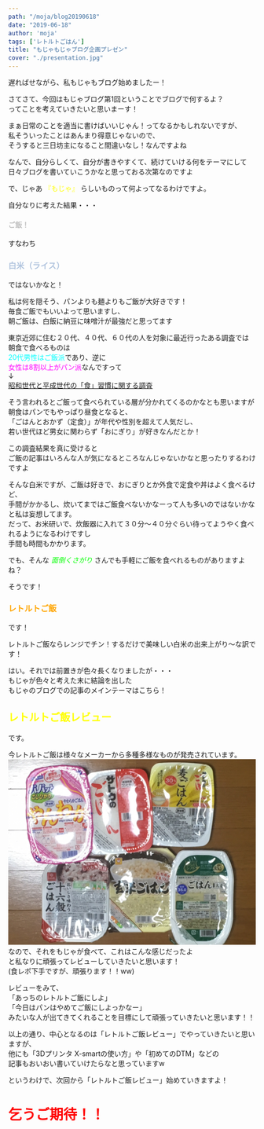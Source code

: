 ```yaml
---
path: "/moja/blog20190618"
date: "2019-06-18"
author: 'moja'
tags: ['レトルトごはん']
title: "もじゃもじゃブログ企画プレゼン"
cover: "./presentation.jpg"
---
```

遅ればせながら、私もじゃもブログ始めましたー！

さてさて、今回はもじゃブログ第1回ということでブログで何するよ？  
ってことを考えていきたいと思いまーす！  

まぁ日常のことを適当に書けばいいじゃん！ってなるかもしれないですが、  
私そういったことはあんまり得意じゃないので、  
そうすると三日坊主になること間違いなし！なんですよね  

なんで、自分らしくて、自分が書きやすくて、続けていける何をテーマにして  
日々ブログを書いていこうかなと思っておる次第なのですよ  

で、じゃあ <font color = "YELLOW">『もじゃ』 </font>らしいものって何よってなるわけですよ。  

自分なりに考えた結果・・・  
#### **<font color = "silver">ご飯！</font>**　  
すなわち  
### **<font color = "#b0c4de">白米（ライス）</font>**  
ではないかなと！  

私は何を隠そう、パンよりも麺よりもご飯が大好きです！  
毎食ご飯でもいいよって思いますし、  
朝ご飯は、白飯に納豆に味噌汁が最強だと思ってます  

東京近郊に住む２０代、４０代、６０代の人を対象に最近行ったある調査では  
朝食で食べるものは  
<font color = "aqua">20代男性はご飯派</font>であり、逆に  
<font color = "fuchsia">女性は8割以上がパン派</font>なんですって  
↓  
[昭和世代と平成世代の「食」習慣に関する調査](https://kyodonewsprwire.jp/release/201904245767)

そう言われるとご飯って食べられている層が分かれてくるのかなとも思いますが  
朝食はパンでもやっぱり昼食となると、  
「ごはんとおかず（定食）」が年代や性別を超えて人気だし、  
若い世代ほど男女に関わらず「おにぎり」が好きなんだとか！  

この調査結果を真に受けると  
ご飯の記事はいろんな人が気になるところなんじゃないかなと思ったりするわけですよ  

そんな白米ですが、ご飯は好きで、おにぎりとか外食で定食や丼はよく食べるけど、  
手間がかかるし、炊いてまではご飯食べないかなーって人も多いのではないかな  
と私は妄想してます。  
だって、お米研いで、炊飯器に入れて３０分〜４０分ぐらい待ってようやく食べれるようになるわけですし  
手間も時間もかかります。

でも、そんな <font color = "lime">*面倒くさがり*</font> さんでも手軽にご飯を食べれるものがありますよね？

そうです！  
### <font color = "orange">レトルトご飯</font>      
です！  

レトルトご飯ならレンジでチン！するだけで美味しい白米の出来上がり〜な訳です！

はい。それでは前置きが色々長くなりましたが・・・  
もじゃが色々と考えた末に結論を出した   
もじゃのブログでの記事のメインテーマはこちら！  

## <font color = "YELLOW">レトルトご飯レビュー</font>  
です。

今レトルトご飯は様々なメーカーから多種多様なものが発売されています。  
![レトルトご飯ず](./retortrices.jpg)  
なので、それをもじゃが食べて、これはこんな感じだったよ  
と私なりに頑張ってレビューしていきたいと思います！  
(食レポ下手ですが、頑張ります！！ww)  

レビューをみて、  
「あっちのレトルトご飯にしよ」  
「今日はパンはやめてご飯にしよっかなー」  
みたいな人が出てきてくれることを目標にして頑張っていきたいと思います！！  


以上の通り、中心となるのは「レトルトご飯レビュー」でやっていきたいと思いますが、  
他にも「3Dプリンタ X-smartの使い方」や「初めてのDTM」などの  
記事もおいおい書いていけたらなと思っていますw  


というわけで、次回から「レトルトご飯レビュー」始めていきますよ！  
# **<font color = "RED">乞うご期待！！</font>**
